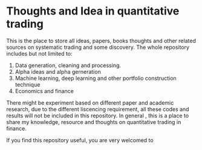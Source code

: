 # Thoughts and Idea in quantitative trading
This is the place to store all ideas, papers, books thoughts and other related sources on systematic trading and some discovery. 
The whole repository includes but not limited to:
1. Data generation, cleaning and processing. 
2. Alpha ideas and alpha gerneration
3. Machine learning, deep learning and other portfolio construction technique
4. Economics and finance

There might be experiment based on different paper and academic research, due to the different liscencing requirement, all these codes and results will not be included in this repository. In general , this is a place to share my knowledge, resource and thoughts on quantitative trading in finance. 

If you find this repository useful, you are very welcomed to 
